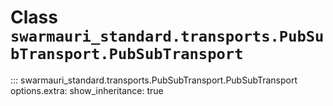 # Class `swarmauri_standard.transports.PubSubTransport.PubSubTransport`

::: swarmauri_standard.transports.PubSubTransport.PubSubTransport
    options.extra:
      show_inheritance: true

